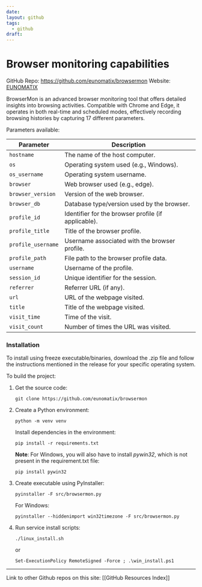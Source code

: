```yaml
---
date: 
layout: github
tags:
  - github
draft:
---
```


# Browser monitoring capabilities

GitHub Repo: https://github.com/eunomatix/browsermon
Website: [EUNOMATIX](https://eunomatix.com/site/web/)

BrowserMon is an advanced browser monitoring tool that offers detailed insights into browsing activities. Compatible with Chrome and Edge, it operates in both real-time and scheduled modes, effectively recording browsing histories by capturing 17 different parameters.

Parameters available:

|Parameter|Description|
|---|---|
|`hostname`|The name of the host computer.|
|`os`|Operating system used (e.g., Windows).|
|`os_username`|Operating system username.|
|`browser`|Web browser used (e.g., edge).|
|`browser_version`|Version of the web browser.|
|`browser_db`|Database type/version used by the browser.|
|`profile_id`|Identifier for the browser profile (if applicable).|
|`profile_title`|Title of the browser profile.|
|`profile_username`|Username associated with the browser profile.|
|`profile_path`|File path to the browser profile data.|
|`username`|Username of the profile.|
|`session_id`|Unique identifier for the session.|
|`referrer`|Referrer URL (if any).|
|`url`|URL of the webpage visited.|
|`title`|Title of the webpage visited.|
|`visit_time`|Time of the visit.|
|`visit_count`|Number of times the URL was visited.|
### Installation

To install using freeze executable/binaries, download the .zip file and follow the instructions mentioned in the release for your specific operating system.

To build the project:

1. Get the source code:
    
    ```
    git clone https://github.com/eunomatix/browsermon
    ```
    
2. Create a Python environment:
    
    ```
    python -m venv venv
    ```
    
    Install dependencies in the environment:
    
    ```
    pip install -r requirements.txt
    ```
    
    **Note**: For Windows, you will also have to install _pywin32_, which is not present in the requirement.txt file:
    
    ```
    pip install pywin32
    ```
    
3. Create executable using PyInstaller:
    
    ```
    pyinstaller -F src/browsermon.py
    ```
    
    For Windows:
    
    ```
    pyinstaller --hiddenimport win32timezone -F src/browsermon.py
    ```
    
4. Run service install scripts:
    
    ```
    ./linux_install.sh
    ```
    
    or
    
    ```
    Set-ExecutionPolicy RemoteSigned -Force ; .\win_install.ps1
    ```

---
Link to other Github repos on this site: [[GitHub Resources Index]]


